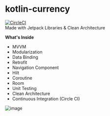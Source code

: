 # kotlin-currency

[![CircleCI](https://circleci.com/gh/jonathandarwin/kotlin-currency.svg?style=shield&circle-token=6a2079f2d0b00c01ffb633e98018148150e91753)](https://app.circleci.com/pipelines/github/jonathandarwin/kotlin-currency)
<br />
Made with Jetpack Libraries &amp; Clean Architecture

<b>What's Inside</b>
<ul>
  <li>MVVM</li>
  <li>Modularization</li>
  <li>Data Binding</li>
  <li>Retrofit</li>
  <li>Navigation Component</li>
  <li>Hilt</li>
  <li>Coroutine</li>
  <li>Room</li>
  <li>Unit Testing</li>
  <li>Clean Architecture</li>
  <li>Continuous Integration (Circle CI)</li>
</ul>

![image](https://user-images.githubusercontent.com/48744669/117536661-903b8e00-b026-11eb-8003-5cd46d551d21.png)
